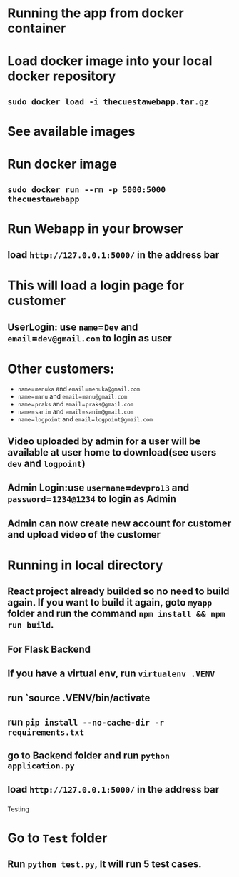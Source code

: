 # Running the app from docker container
# Load docker image into your local docker repository
## `sudo docker load -i thecuestawebapp.tar.gz`
# See available images
# Run docker image
## `sudo docker run --rm -p 5000:5000 thecuestawebapp`
# Run Webapp in your browser
## load `http://127.0.0.1:5000/` in the address bar
# This will load a login page for customer
## UserLogin: use `name`=`Dev` and `email`=`dev@gmail.com` to login as user
# Other customers:
* `name`=`menuka` and `email`=`menuka@gmail.com`
* `name`=`manu` and `email`=`manu@gmail.com`
* `name`=`praks` and `email`=`praks@gmail.com`
* `name`=`sanim` and `email`=`sanim@gmail.com`
* `name`=`logpoint` and `email`=`logpoint@gmail.com`
## Video uploaded by admin for a user will be available at user home to download(see users `dev` and `logpoint`)
## Admin Login:use `username`=`devpro13` and `password`=`1234@1234` to login as Admin
## Admin can now create new account for customer and upload video of the customer
#  Running in local directory
## React project already builded so no need to build again. If you want to build it again, goto `myapp` folder and run the command `npm install && npm run build`.
## For Flask Backend
## If you have a virtual env, run `virtualenv .VENV`
## run `source .VENV/bin/activate
## run `pip install --no-cache-dir -r requirements.txt`
## go to Backend folder and run `python application.py`
## load `http://127.0.0.1:5000/` in the address bar

###
Testing
###
# Go to `Test` folder
## Run `python test.py`, It will run 5 test cases.
### 